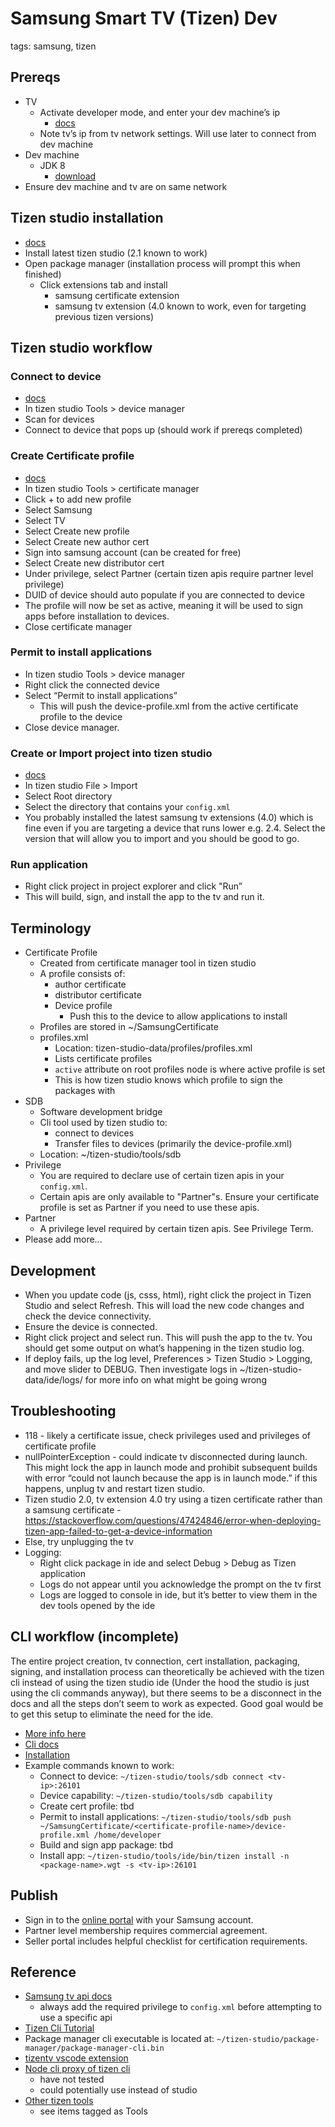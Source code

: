 # Samsung Smart TV (Tizen) Dev

tags: samsung, tizen

## Prereqs
* TV
  * Activate developer mode, and enter your dev machine’s ip
    * [docs](http://developer.samsung.com/tv/develop/getting-started/using-sdk/tv-device)
  * Note tv’s ip from tv network settings. Will use later to connect from dev machine
* Dev machine
  * JDK 8
    * [download](http://www.oracle.com/technetwork/java/javase/downloads/jdk8-downloads-2133151.html)
* Ensure dev machine and tv are on same network

## Tizen studio installation
* [docs](http://developer.samsung.com/tv/develop/getting-started/setting-up-sdk/installing-tv-sdk)
* Install latest tizen studio (2.1 known to work)
* Open package manager (installation process will prompt this when finished)
  * Click extensions tab and install
    * samsung certificate extension
    * samsung tv extension (4.0 known to work, even for targeting previous tizen versions)

## Tizen studio workflow
### Connect to device
* [docs](http://developer.samsung.com/tv/develop/getting-started/using-sdk/tv-device)
* In tizen studio Tools > device manager
* Scan for devices
* Connect to device that pops up (should work if prereqs completed)

### Create Certificate profile
* [docs](http://developer.samsung.com/tv/develop/getting-started/setting-up-sdk/creating-certificates)
* In tizen studio Tools > certificate manager
* Click + to add new profile
* Select Samsung
* Select TV
* Select Create new profile
* Select Create new author cert
* Sign into samsung account (can be created for free)
* Select Create new distributor cert
* Under privilege, select Partner (certain tizen apis require partner level privilege)
* DUID of device should auto populate if you are connected to device
* The profile will now be set as active, meaning it will be used to sign apps before installation to devices.
* Close certificate manager

### Permit to install applications
* In tizen studio Tools > device manager
* Right click the connected device
* Select “Permit to install applications”
  * This will push the device-profile.xml from the active certificate profile to the device
* Close device manager.

### Create or Import project into tizen studio
* [docs](http://developer.samsung.com/tv/develop/getting-started/creating-tv-applications)
* In tizen studio File > Import
* Select Root directory
* Select the directory that contains your `config.xml`
* You probably installed the latest samsung tv extensions (4.0) which is fine even if you are targeting a device that runs lower e.g. 2.4. Select the version that will allow you to import and you should be good to go.

### Run application
* Right click project in project explorer and click "Run”
* This will build, sign, and install the app to the tv and run it.

## Terminology
* Certificate Profile
  * Created from certificate manager tool in tizen studio
  * A profile consists of:
    * author certificate
    * distributor certificate
    * Device profile
       * Push this to the device to allow applications to install
  * Profiles are stored in ~/SamsungCertificate
  * profiles.xml
    * Location: tizen-studio-data/profiles/profiles.xml
    * Lists certificate profiles
    * `active` attribute on root profiles node is where active profile is set
    * This is how tizen studio knows which profile to sign the packages with
* SDB
  * Software development bridge
  * Cli tool used by tizen studio to:
    * connect to devices
    * Transfer files to devices (primarily the device-profile.xml)
  * Location: ~/tizen-studio/tools/sdb
* Privilege
  * You are required to declare use of certain tizen apis in your `config.xml`.
  * Certain apis are only available to "Partner"s. Ensure your certificate profile is set as Partner if you need to use these apis.
* Partner
  * A privilege level required by certain tizen apis. See Privilege Term.
* Please add more...

## Development
* When you update code (js, csss, html), right click the project in Tizen Studio and select Refresh. This will load the new code changes and check the device connectivity.
* Ensure the device is connected.
* Right click project and select run. This will push the app to the tv. You should get some output on what’s happening in the tizen studio log.
* If deploy fails, up the log level, Preferences > Tizen Studio > Logging, and move slider to DEBUG. Then investigate logs in ~/tizen-studio-data/ide/logs/ for more info on what might be going wrong

## Troubleshooting
* 118 - likely a certificate issue, check privileges used and privileges of certificate profile
* nullPointerException - could indicate tv disconnected during launch. This might lock the app in launch mode and prohibit subsequent builds with error “could not launch because the app is in launch mode.” if this happens, unplug tv and restart tizen studio.
* Tizen studio 2.0, tv extension 4.0 try using a tizen certificate rather than a samsung certificate - https://stackoverflow.com/questions/47424846/error-when-deploying-tizen-app-failed-to-get-a-device-information
* Else, try unplugging the tv
* Logging:
  * Right click package in ide and select Debug > Debug as Tizen application
  * Logs do not appear until you acknowledge the prompt on the tv first
  * Logs are logged to console in ide, but it’s better to view them in the dev tools opened by the ide

## CLI workflow (incomplete)
The entire project creation, tv connection, cert installation, packaging, signing, and installation process can theoretically be achieved with the tizen cli instead of using the tizen studio ide (Under the hood the studio is just using the cli commands anyway), but there seems to be a disconnect in the docs and all the steps don’t seem to work as expected. Good goal would be to get this setup to eliminate the need for the ide.

* [More info here](http://stackoverflow.com/questions/38308306/how-to-install-apps-on-samsung-tizen-tv-from-command-line)
* [Cli docs](https://developer.tizen.org/development/tizen-studio/web-tools/cli)
* [Installation](https://developer.tizen.org/development/tizen-studio/download/installing-tizen-studio#cli_installer)
* Example commands known to work:
  * Connect to device: `~/tizen-studio/tools/sdb connect <tv-ip>:26101`
  * Device capability: `~/tizen-studio/tools/sdb capability`
  * Create cert profile: tbd
  * Permit to install applications: `~/tizen-studio/tools/sdb push ~/SamsungCertificate/<certificate-profile-name>/device-profile.xml /home/developer`
  * Build and sign app package: tbd
  * Install app: `~/tizen-studio/tools/ide/bin/tizen install -n <package-name>.wgt -s <tv-ip>:26101`

## Publish
* Sign in to the [online portal](https://seller.samsungapps.com/tv/portal/main) with your Samsung account.
* Partner level membership requires commercial agreement.
* Seller portal includes helpful checklist for certification requirements.

## Reference
* [Samsung tv api docs](http://developer.samsung.com/tv/develop/api-references/samsung-product-api-references)
  * always add the required privilege to `config.xml` before attempting to use a specific api
* [Tizen Cli Tutorial](https://developer.tizen.org/community/tip-tech/sample-web-application-development-using-command-line-interface)
* Package manager cli executable is located at: `~/tizen-studio/package-manager/package-manager-cli.bin`
* [tizentv vscode extension](https://marketplace.visualstudio.com/items?itemName=tizensdk.tizentv)
* [Node cli proxy of tizen cli](https://github.com/reaktor/tizendev)
  * have not tested
  * could potentially use instead of studio
* [Other tizen tools](https://developer.tizen.org/community/tizen-projects)
  * see items tagged as Tools
